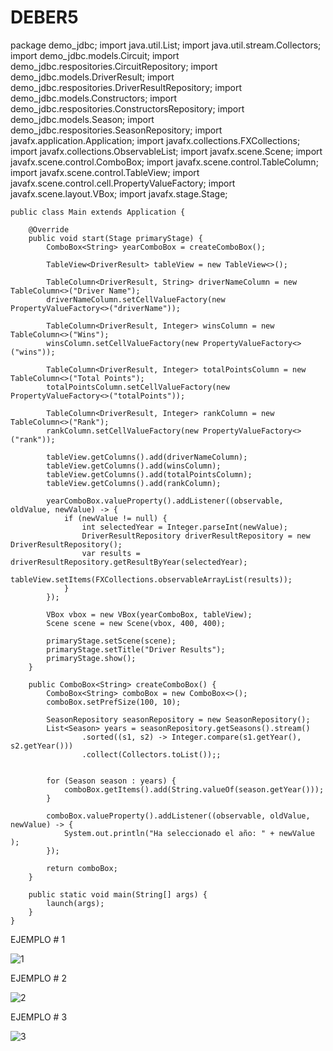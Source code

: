 # DEBER5

package demo_jdbc;
import java.util.List;
import java.util.stream.Collectors;
import demo_jdbc.models.Circuit;
import demo_jdbc.respositories.CircuitRepository; 
import demo_jdbc.models.DriverResult;
import demo_jdbc.respositories.DriverResultRepository; 
import demo_jdbc.models.Constructors;
import demo_jdbc.respositories.ConstructorsRepository;
import demo_jdbc.models.Season;
import demo_jdbc.respositories.SeasonRepository;
import javafx.application.Application;
import javafx.collections.FXCollections;
import javafx.collections.ObservableList;
import javafx.scene.Scene;
import javafx.scene.control.ComboBox;
import javafx.scene.control.TableColumn;
import javafx.scene.control.TableView;
import javafx.scene.control.cell.PropertyValueFactory;
import javafx.scene.layout.VBox;
import javafx.stage.Stage;

	public class Main extends Application {

		@Override
	    public void start(Stage primaryStage) {
	        ComboBox<String> yearComboBox = createComboBox();

	        TableView<DriverResult> tableView = new TableView<>();

	        TableColumn<DriverResult, String> driverNameColumn = new TableColumn<>("Driver Name");
	        driverNameColumn.setCellValueFactory(new PropertyValueFactory<>("driverName"));

	        TableColumn<DriverResult, Integer> winsColumn = new TableColumn<>("Wins");
	        winsColumn.setCellValueFactory(new PropertyValueFactory<>("wins"));

	        TableColumn<DriverResult, Integer> totalPointsColumn = new TableColumn<>("Total Points");
	        totalPointsColumn.setCellValueFactory(new PropertyValueFactory<>("totalPoints"));

	        TableColumn<DriverResult, Integer> rankColumn = new TableColumn<>("Rank");
	        rankColumn.setCellValueFactory(new PropertyValueFactory<>("rank"));

	        tableView.getColumns().add(driverNameColumn);
	        tableView.getColumns().add(winsColumn);
	        tableView.getColumns().add(totalPointsColumn);
	        tableView.getColumns().add(rankColumn);

	        yearComboBox.valueProperty().addListener((observable, oldValue, newValue) -> {
	            if (newValue != null) {
	                int selectedYear = Integer.parseInt(newValue);
	                DriverResultRepository driverResultRepository = new DriverResultRepository();
	                var results = driverResultRepository.getResultByYear(selectedYear);
	                tableView.setItems(FXCollections.observableArrayList(results));
	            }
	        });

	        VBox vbox = new VBox(yearComboBox, tableView);
	        Scene scene = new Scene(vbox, 400, 400);

	        primaryStage.setScene(scene);
	        primaryStage.setTitle("Driver Results");
	        primaryStage.show();
	    }

	    public ComboBox<String> createComboBox() {
	        ComboBox<String> comboBox = new ComboBox<>();
	        comboBox.setPrefSize(100, 10);

	        SeasonRepository seasonRepository = new SeasonRepository();
	        List<Season> years = seasonRepository.getSeasons().stream()
                    .sorted((s1, s2) -> Integer.compare(s1.getYear(), s2.getYear()))
                    .collect(Collectors.toList());;
	        

	        for (Season season : years) {
	            comboBox.getItems().add(String.valueOf(season.getYear()));
	        }

	        comboBox.valueProperty().addListener((observable, oldValue, newValue) -> {
	            System.out.println("Ha seleccionado el año: " + newValue );	            
	        });

	        return comboBox;
	    }

	    public static void main(String[] args) {
	        launch(args);
	    }
	}

EJEMPLO # 1

![1](https://github.com/EthanJaya/DEBER5/assets/169016181/df01b3be-0d71-46e8-b51c-53df0e455b0c)

EJEMPLO # 2

![2](https://github.com/EthanJaya/DEBER5/assets/169016181/d25cd821-8625-474e-9b99-0b15467fc7e5)

EJEMPLO # 3

![3](https://github.com/EthanJaya/DEBER5/assets/169016181/5a2df2dc-977b-4629-b58b-c3dda7ff3cf4)
